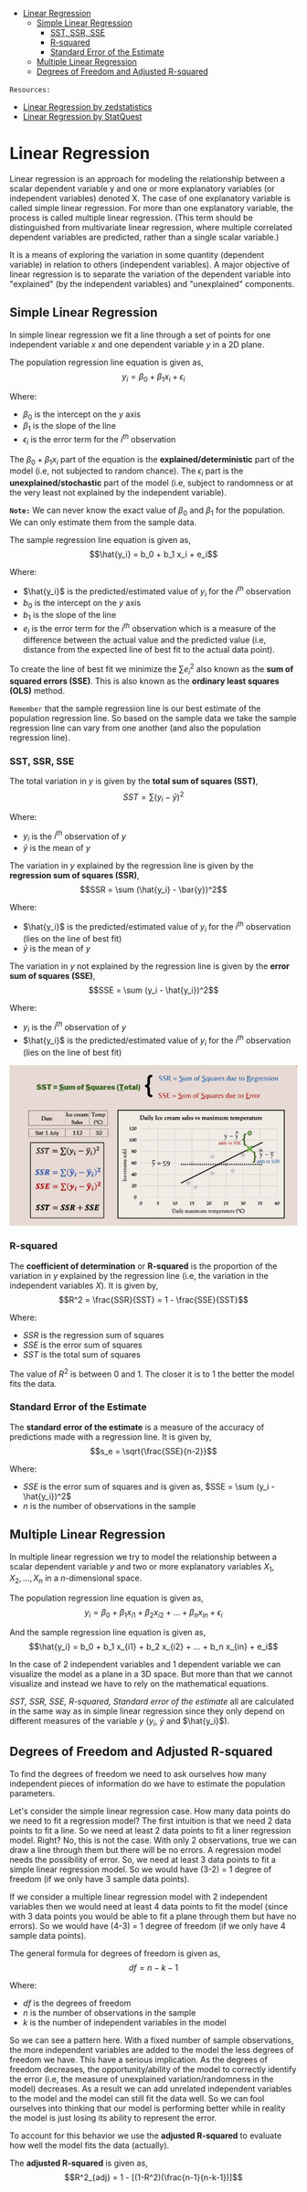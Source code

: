 
- [Linear Regression](#linear-regression)
  - [Simple Linear Regression](#simple-linear-regression)
    - [SST, SSR, SSE](#sst-ssr-sse)
    - [R-squared](#r-squared)
    - [Standard Error of the Estimate](#standard-error-of-the-estimate)
  - [Multiple Linear Regression](#multiple-linear-regression)
  - [Degrees of Freedom and Adjusted R-squared](#degrees-of-freedom-and-adjusted-r-squared)


`Resources:`
- [Linear Regression by zedstatistics](https://www.youtube.com/watch?v=eYTumjgE2IY&t=176s)
- [Linear Regression by StatQuest](https://www.youtube.com/watch?v=nk2CQITm_eo)

# Linear Regression

Linear regression is an approach for modeling the relationship between a scalar dependent variable y and one or more explanatory variables (or independent variables) denoted X. The case of one explanatory variable is called simple linear regression. For more than one explanatory variable, the process is called multiple linear regression. (This term should be distinguished from multivariate linear regression, where multiple correlated dependent variables are predicted, rather than a single scalar variable.)

It is a means of exploring the variation in some quantity (dependent variable) in relation to others (independent variables). A major objective of linear regression is to separate the variation of the dependent variable into "explained" (by the independent variables) and "unexplained" components. 

## Simple Linear Regression
In simple linear regression we fit a line through a set of points for one independent variable $x$ and one dependent variable $y$ in a 2D plane. 

The population regression line equation is given as, 
$$y_i = \beta_0 + \beta_1 x_i + \epsilon_i$$ 

Where: 
- $\beta_0$ is the intercept on the $y$ axis
- $\beta_1$ is the slope of the line
- $\epsilon_i$ is the error term for the $i^{th}$ observation

The $\beta_0 + \beta_1 x_i$ part of the equation is the **explained/deterministic** part of the model (i.e, not subjected to random chance). The $\epsilon_i$ part is the **unexplained/stochastic** part of the model (i.e, subject to randomness or at the very least not explained by the independent variable).

**`Note:`** We can never know the exact value of $\beta_0$ and $\beta_1$ for the population. We can only estimate them from the sample data.

The sample regression line equation is given as,
$$\hat{y_i} = b_0 + b_1 x_i + e_i$$

Where:
- $\hat{y_i}$ is the predicted/estimated value of $y_i$ for the $i^{th}$ observation
- $b_0$ is the intercept on the $y$ axis
- $b_1$ is the slope of the line
- $e_i$ is the error term for the $i^{th}$ observation which is a measure of the difference between the actual value and the predicted value (i.e, distance from the expected line of best fit to the actual data point). 
 
To create the line of best fit we minimize the $\sum e_i^2$ also known as the **sum of squared errors (SSE)**. This is also known as the **ordinary least squares (OLS)** method.

`Remember` that the sample regression line is our best estimate of the population regression line. So based on the sample data we take the sample regression line can vary from one another (and also the population regression line).

### SST, SSR, SSE
The total variation in $y$ is given by the **total sum of squares (SST)**,
$$SST = \sum (y_i - \bar{y})^2$$

Where: 
- $y_i$ is the $i^{th}$ observation of $y$
- $\bar{y}$ is the mean of $y$

The variation in $y$ explained by the regression line is given by the **regression sum of squares (SSR)**,
$$SSR = \sum (\hat{y_i} - \bar{y})^2$$

Where:
- $\hat{y_i}$ is the predicted/estimated value of $y_i$ for the $i^{th}$ observation (lies on the line of best fit)
- $\bar{y}$ is the mean of $y$

The variation in $y$ not explained by the regression line is given by the **error sum of squares (SSE)**,
$$SSE = \sum (y_i - \hat{y_i})^2$$

Where:
- $y_i$ is the $i^{th}$ observation of $y$
- $\hat{y_i}$ is the predicted/estimated value of $y_i$ for the $i^{th}$ observation (lies on the line of best fit)

![Example Screenshot from zedstatistics](../imgs/SST_SSE_SSR_zedstatistics.png)

### R-squared
The **coefficient of determination** or **R-squared** is the proportion of the variation in $y$ explained by the regression line (i.e, the variation in the independent variables $X$). It is given by,
$$R^2 = \frac{SSR}{SST} = 1 - \frac{SSE}{SST}$$

Where:
- $SSR$ is the regression sum of squares
- $SSE$ is the error sum of squares
- $SST$ is the total sum of squares

The value of $R^2$ is between 0 and 1. The closer it is to 1 the better the model fits the data.

### Standard Error of the Estimate
The **standard error of the estimate** is a measure of the accuracy of predictions made with a regression line. It is given by,
$$s_e = \sqrt{\frac{SSE}{n-2}}$$

Where:  
- $SSE$ is the error sum of squares and is given as, $SSE = \sum (y_i - \hat{y_i})^2$
- $n$ is the number of observations in the sample

## Multiple Linear Regression
In multiple linear regression we try to model the relationship between a scalar dependent variable $y$ and two or more explanatory variables $X_1, X_2, ..., X_n$ in a $n$-dimensional space.

The population regression line equation is given as,
$$y_i = \beta_0 + \beta_1 x_{i1} + \beta_2 x_{i2} + ... + \beta_n x_{in} + \epsilon_i$$

And the sample regression line equation is given as,
$$\hat{y_i} = b_0 + b_1 x_{i1} + b_2 x_{i2} + ... + b_n x_{in} + e_i$$


In the case of 2 independent variables and 1 dependent variable we can visualize the model as a plane in a 3D space. But more than that we cannot visualize and instead we have to rely on the mathematical equations. 

*SST, SSR, SSE, R-squared, Standard error of the estimate* all are calculated in the same way as in simple linear regression since they only depend on different measures of the variable $y$ ($y_i$, $\bar{y}$ and $\hat{y_i}$).

## Degrees of Freedom and Adjusted R-squared
To find the degrees of freedom we need to ask ourselves how many independent pieces of information do we have to estimate the population parameters.

Let's consider the simple linear regression case. How many data points do we need to fit a regression model? The first intuition is that we need 2 data points to fit a line. So we need at least 2 data points to fit a liner regression model. Right? No, this is not the case. With only 2 observations, true we can draw a line through them but there will be no errors. A regression model needs the possibility of error. So, we need at least 3 data points to fit a simple linear regression model. So we would have (3-2) = 1 degree of freedom (if we only have 3 sample data points).

If we consider a multiple linear regression model with 2 independent variables then we would need at least 4 data points to fit the model (since with 3 data points you would be able to fit a plane through them but have no errors). So we would have (4-3) = 1 degree of freedom (if we only have 4 sample data points).

The general formula for degrees of freedom is given as,
$$df = n - k - 1$$

Where:
- $df$ is the degrees of freedom
- $n$ is the number of observations in the sample
- $k$ is the number of independent variables in the model

So we can see a pattern here. With a fixed number of sample observations, the more independent variables are added to the model the less degrees of freedom we have. This have a serious implication. As the degrees of freedom decreases, the opportunity/ability of the model to correctly identify the error (i.e, the measure of unexplained variation/randomness in the model) decreases. As a result we can add unrelated independent variables to the model and the model can still fit the data well. So we can fool ourselves into thinking that our model is performing better while in reality the model is just losing its ability to represent the error.

To account for this behavior we use the **adjusted R-squared** to evaluate how well the model fits the data (actually).

The **adjusted R-squared** is given as,
$$R^2_{adj} = 1 - [(1-R^2)(\frac{n-1}{n-k-1})]$$
